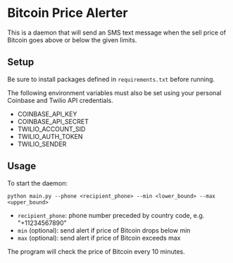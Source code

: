 # Bitcoin Price Alerter

This is a daemon that will send an SMS text message when the sell price
of Bitcoin goes above or below the given limits.

## Setup
Be sure to install packages defined in `requirements.txt` before running.

The following environment variables must also be set using your personal Coinbase
and Twilio API credentials.

- COINBASE_API_KEY
- COINBASE_API_SECRET
- TWILIO_ACCOUNT_SID
- TWILIO_AUTH_TOKEN
- TWILIO_SENDER

## Usage
To start the daemon:

`python main.py --phone <recipient_phone> --min <lower_bound> --max <upper_bound>`

- `recipient_phone`: phone number preceded by country code, e.g. "+11234567890"
- `min` (optional): send alert if price of Bitcoin drops below min
- `max` (optional): send alert if price of Bitcoin exceeds max

The program will check the price of Bitcoin every 10 minutes.

